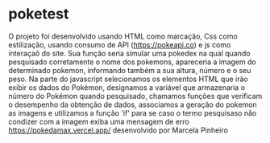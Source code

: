 # poketest
O projeto foi desenvolvido usando HTML como marcação, Css como estilização, usando consumo de API (https://pokeapi.co) e js como interaçaõ do site. Sua função seria simular uma pokedex na qual quando pesquisado corretamente o nome dos pokemons, apareceria a imagem do determinado pokemon, informando também a sua altura, número e o seu peso.
 Na parte do javascript selecionamos os elementos HTML que irão exibir os dados do Pokémon, designamos a variável que armazenaria o número do Pokémon quando pesquisado, chamamos funções que verificam o desempenho da obtenção de dados, associamos a geração do pokemon as imagens e utilizamos a função 'if' para se caso o termo pesquisaso não condizer com a imagem exiba uma mensagem de erro
 https://pokedamax.vercel.app/
 desenvolvido por Marcela Pinheiro
